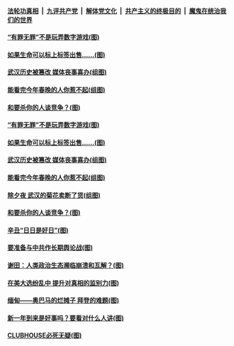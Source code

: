 

####  [法轮功真相](../../../../basic/blob/master/README.md?t=02160231) &nbsp;|&nbsp; [九评共产党](../../../../9ping.md/blob/master/README.md?t=02160231) &nbsp;|&nbsp; [解体党文化](../../../../jtdwh.md/blob/master/README.md?t=02160231)  &nbsp;|&nbsp; [共产主义的终极目的](../../../../gczydzjmd.md/blob/master/README.md?t=02160231) &nbsp;|&nbsp; [魔鬼在统治我们的世界](../../../../mgztzwmdsj.md/blob/master/README.md?t=02160231) 

#### [“有罪无罪”不是玩弄数字游戏(图)](../pages/p4/962558.md?t=02160231) 

#### [如果生命可以标上标签出售……(图)](../pages/p4/962499.md?t=02160231) 

#### [武汉历史被篡改 媒体丧事喜办(组图)](../pages/p4/962503.md?t=02160231) 

#### [能看完今年春晚的人你惹不起(组图)](../pages/p4/962502.md?t=02160231) 

#### [和要杀你的人谈竞争？(图)](../pages/p4/962463.md?t=02160231) 



#### [“有罪无罪”不是玩弄数字游戏(图)](../pages/p4/962558.md?t=02160231) 

#### [如果生命可以标上标签出售……(图)](../pages/p4/962499.md?t=02160231) 

#### [武汉历史被篡改 媒体丧事喜办(组图)](../pages/p4/962503.md?t=02160231) 

#### [能看完今年春晚的人你惹不起(组图)](../pages/p4/962502.md?t=02160231) 

#### [除夕夜 武汉的菊花卖断了货(组图)](../pages/p4/962495.md?t=02160231) 

#### [和要杀你的人谈竞争？(图)](../pages/p4/962463.md?t=02160231) 



#### [辛丑“日日是好日”(图)](../pages/p4/962389.md?t=02160231) 

#### [要准备与中共作长期舆论战(图)](../pages/p4/962387.md?t=02160231) 

#### [谢田：人类政治生态濒临崩溃和瓦解？(图)](../pages/p4/962395.md?t=02160231) 

#### [在美大选纷乱中 提升对真相的监别力(图)](../pages/p4/962406.md?t=02160231) 

#### [缅甸——奥巴马的烂摊子 拜登的难题(图)](../pages/p4/962153.md?t=02160231) 




#### [新一年到来是好事吗？要看对什么人讲(图)](../pages/p4/962384.md?t=02160231) 


#### [CLUBHOUSE必死无疑(图)](../pages/p4/962343.md?t=02160231) 

